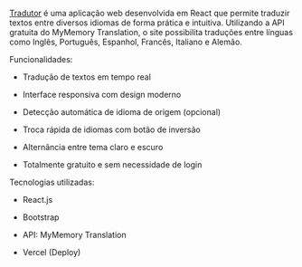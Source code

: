 [Tradutor](tradutor-amqynboe0-gabrieldias00s-projects.vercel.app) é uma aplicação web desenvolvida em React que permite traduzir textos entre diversos idiomas de forma prática e intuitiva. Utilizando a API gratuita do MyMemory Translation, o site possibilita traduções entre línguas como Inglês, Português, Espanhol, Francês, Italiano e Alemão.

Funcionalidades:
- Tradução de textos em tempo real

- Interface responsiva com design moderno

- Detecção automática de idioma de origem (opcional)

- Troca rápida de idiomas com botão de inversão

- Alternância entre tema claro e escuro

- Totalmente gratuito e sem necessidade de login

Tecnologias utilizadas:
- React.js

- Bootstrap

- API: MyMemory Translation

- Vercel (Deploy)
